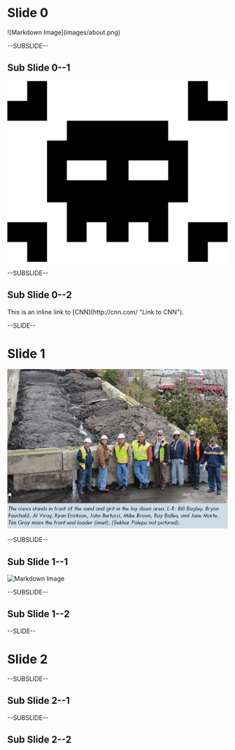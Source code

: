 <!------------------------------------------------------------>
<!-- Topic: xxx -->

<h1>Slide 0</h1>
![Markdown Image](images/about.png)

--SUBSLIDE--

<h2>Sub Slide 0--1</h2>
<img src="images/intro.png" style="max-height: 450px;">

--SUBSLIDE--

<h2>Sub Slide 0--2</h2>
This is an inline link to [CNN](http://cnn.com/ "Link to CNN").

<!------------------------------------------------------------>
--SLIDE--
<!-- Topic: yyy -->

<h1>Slide 1</h1>

![Markdown Image](images/digest.png)

--SUBSLIDE--

<h2>Sub Slide 1--1</h2>

![Markdown Image](images/band.png)

--SUBSLIDE--

<h2>Sub Slide 1--2</h2>


<!------------------------------------------------------------>
--SLIDE--
<!-- Topic: zzz -->

<h1>Slide 2</h1>

--SUBSLIDE--

<h2>Sub Slide 2--1</h2>

--SUBSLIDE--

<h2>Sub Slide 2--2</h2>